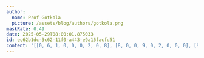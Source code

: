 ```yaml
---
author:
  name: Prof Gotkola
  picture: /assets/blog/authors/gotkola.png
maskRate: 0.49
date: 2025-05-29T08:00:01.875033
id: ec62b1dc-3c62-11f0-a443-e9a16facfd51
content: '[[0, 6, 1, 0, 0, 0, 2, 0, 8], [8, 0, 0, 9, 0, 2, 0, 0, 0], [9, 0, 0, 0, 6, 8, 5, 0, 7], [1, 9, 4, 5, 7, 0, 8, 2, 6], [7, 2, 0, 4, 0, 6, 0, 0, 5], [6, 5, 0, 0, 0, 0, 3, 7, 4], [0, 0, 0, 0, 9, 0, 0, 0, 0], [2, 0, 0, 6, 4, 5, 0, 8, 3], [5, 0, 7, 8, 2, 0, 4, 0, 0]]'
---
```

